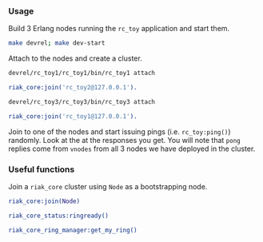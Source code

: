 ### Usage

Build 3 Erlang nodes running the `rc_toy` application and start them.
```sh
make devrel; make dev-start
```

Attach to the nodes and create a cluster.
```sh
devrel/rc_toy1/rc_toy1/bin/rc_toy1 attach
```
```erlang
riak_core:join('rc_toy2@127.0.0.1').
```

```sh
devrel/rc_toy3/rc_toy3/bin/rc_toy3 attach
```
```erlang
riak_core:join('rc_toy1@127.0.0.1').
```

Join to one of the nodes and start issuing pings (i.e. `rc_toy:ping()`) randomly.
Look at the at the responses you get. You will note that `pong` replies come from
`vnodes` from all 3 nodes we have deployed in the cluster.


### Useful functions

Join a `riak_core` cluster using `Node` as a bootstrapping node.
```erlang
riak_core:join(Node)
```

```erlang
riak_core_status:ringready()
```

```erlang
riak_core_ring_manager:get_my_ring()
```
